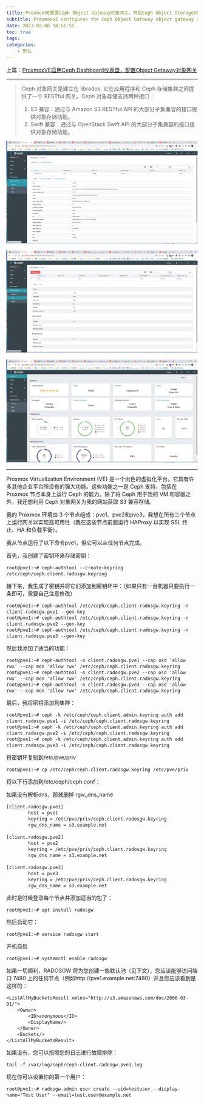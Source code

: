 ```yaml
---
title: ProxmoxVE配置Ceph Object Gateway对象网关，开启Ceph Object Storage对象存储
subtitle: ProxmoxVE configures the Ceph Object Gateway object gateway and enables Ceph Object Storage object storage
date: 2023-02-06 18:51:55
toc: true
tags: 
categories: 
    - 默认
---
```


 上篇：[ProxmoxVE启用Ceph Dashboard仪表盘，配置Object Getaway对象网关](https://blog.csdn.net/qq_35485875/article/details/128906403)

------

> Ceph 对象网关是建立在 librados. 它在应用程序和 Ceph 存储集群之间提供了一个 RESTful 网关。Ceph 对象存储支持两种接口：
>
> 1. S3 兼容：通过与 Amazon S3 RESTful API 的大部分子集兼容的接口提供对象存储功能。
> 2. Swift 兼容：通过与 OpenStack Swift API 的大部分子集兼容的接口提供对象存储功能。

![16936499775391693649977331.png](https://raw.githubusercontent.com/james-curtis/james-curtis.github.io/main/static/images/16936499775391693649977331.png)

![16936499915351693649990576.png](https://raw.githubusercontent.com/james-curtis/james-curtis.github.io/main/static/images/16936499915351693649990576.png)

![16936500045381693650003669.png](https://raw.githubusercontent.com/james-curtis/james-curtis.github.io/main/static/images/16936500045381693650003669.png)

------

Proxmox Virtualization Environment (VE) 是一个出色的虚拟化平台。它具有许多其他企业平台所没有的强大功能。这些功能之一是 Ceph 支持，包括在 Proxmox 节点本身上运行 Ceph 的能力。除了将 Ceph 用于我的 VM 和容器之外，我还想利用 Ceph 对象网关为我的网站获取 S3 兼容存储。

我的 Proxmox 环境由 3 个节点组成：pve1、pve2和pve3，我想在所有三个节点上运行网关以实现高可用性（我在这些节点前面运行 HAProxy 以实现 SSL 终止、HA 和负载平衡）。

我从节点运行了以下命令pve1，但它可以从任何节点完成。

首先，我创建了密钥环来存储密钥：

```
root@pve1:~# ceph-authtool --create-keyring /etc/ceph/ceph.client.radosgw.keyring
```



 接下来，我生成了密钥并将它们添加到密钥环中：（如果只有一台机器只要执行一条即可，需要自己注意修改）

```
root@pve1:~# ceph-authtool /etc/ceph/ceph.client.radosgw.keyring -n client.radosgw.pve1 --gen-key
root@pve1:~# ceph-authtool /etc/ceph/ceph.client.radosgw.keyring -n client.radosgw.pve2 --gen-key
root@pve1:~# ceph-authtool /etc/ceph/ceph.client.radosgw.keyring -n client.radosgw.pve3 --gen-key
```



然后我添加了适当的功能：

```
root@pve1:~# ceph-authtool -n client.radosgw.pve1 --cap osd 'allow rwx' --cap mon 'allow rwx' /etc/ceph/ceph.client.radosgw.keyring
root@pve1:~# ceph-authtool -n client.radosgw.pve2 --cap osd 'allow rwx' --cap mon 'allow rwx' /etc/ceph/ceph.client.radosgw.keyring
root@pve1:~# ceph-authtool -n client.radosgw.pve3 --cap osd 'allow rwx' --cap mon 'allow rwx' /etc/ceph/ceph.client.radosgw.keyring
```



最后，我将密钥添加到集群：

```
root@pve1:~# ceph -k /etc/ceph/ceph.client.admin.keyring auth add client.radosgw.pve1 -i /etc/ceph/ceph.client.radosgw.keyring
root@pve1:~# ceph -k /etc/ceph/ceph.client.admin.keyring auth add client.radosgw.pve2 -i /etc/ceph/ceph.client.radosgw.keyring
root@pve1:~# ceph -k /etc/ceph/ceph.client.admin.keyring auth add client.radosgw.pve3 -i /etc/ceph/ceph.client.radosgw.keyring
```



将密钥环复制到/etc/pve/priv

```
root@pve1:~# cp /etc/ceph/ceph.client.radosgw.keyring /etc/pve/priv
```



将以下行添加到/etc/ceph/ceph.conf：

如果没有解析dns，那就删掉 rgw_dns_name

```
[client.radosgw.pve1]
        host = pve1
        keyring = /etc/pve/priv/ceph.client.radosgw.keyring
        rgw_dns_name = s3.example.net

[client.radosgw.pve2]
        host = pve2
        keyring = /etc/pve/priv/ceph.client.radosgw.keyring
        rgw_dns_name = s3.example.net

[client.radosgw.pve3]
        host = pve3
        keyring = /etc/pve/priv/ceph.client.radosgw.keyring
        rgw_dns_name = s3.example.net
```



此时是时候登录每个节点并添加适当的包了：

```
root@pve1:~# apt install radosgw
```



 然后启动它：

```
root@pve1:~# service radosgw start
```



开机自启

```
root@pve1:~# systemctl enable radosgw 
```



如果一切顺利，RADOSGW 将为您创建一些默认池（见下文），您应该能够访问端口 7480 上的任何节点（例如http://pve1.example.net:7480）并且您应该看到是这样的：

```
<ListAllMyBucketsResult xmlns="http://s3.amazonaws.com/doc/2006-03-01/">
    <Owner>
        <ID>anonymous</ID>
        <DisplayName/>
    </Owner>
    <Buckets/>
</ListAllMyBucketsResult>
```



如果没有，您可以按照您的日志进行故障排除：

```
tail -f /var/log/ceph/ceph-client.radosgw.pve1.log
```



现在你可以设置你的第一个用户：

```
root@pve1:~# radosgw-admin user create --uid=testuser --display-name="Test User" --email=test.user@example.net
```

